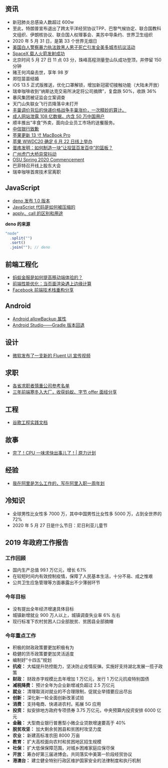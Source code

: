 ## 资讯

- 新冠肺炎总感染人数超过 600w
- 至此，特朗普宣布退出了跨太平洋经贸协议TPP、巴黎气候协定、联合国教科文组织、伊朗核协议、联合国人权理事会、美苏中导条约、世界卫生组织 
- 2020 年 5 月 31 日，是第 33 个世界无烟日
- [美国白人警察暴力执法致黑人男子死亡引发全美多城市抗议活动](http://weibointl.api.weibo.com/share/150223012.html)
- [SpaceX 载人火箭发射成功](http://weibointl.api.weibo.com/share/150221380.html)
- 北京时间 5 月 27 日 11 点 03 分，珠峰高程测量登山队成功登顶，并停留 150 分钟
- 赌王何鸿燊去世，享年 98 岁
- 郑恺苗苗结婚
- iOS 13.5 正式版推送，优化口罩解锁，增加新冠密切接触功能（大陆未开放）
- 瑞幸咖啡收到“纳斯达克交易所决定将公司摘牌”，复盘跌 50%，收跌 36%
- 暴风集团被证监会立案调查
- 天门山失联女飞行员降落伞未打开
- [丰巢调价背后的快递价格战争丰巢涨价，一次精妙的算计。](http://weibointl.api.weibo.com/share/147186663.html?weibo_id=4505234556392068)
- [成人网站泄露 108 亿数据，内含 50 万中国用户](https://mp.weixin.qq.com/s/Xpja39I1jPsJvAWSIcec6A)
- 顺丰推出“丰食”外卖，面向企业员工市场的送餐服务。
- [中信银行致歉](http://weibointl.api.weibo.com/share/145094964.html?weibo_id=4501749556195940)
- [苹果更新 13 寸 MacBook Pro](https://www.apple.com.cn/macbook-pro-13/)
- [苹果 WWDC20 确定 6 月 22 日线上举办](https://developer.apple.com/wwdc20/)
- [蛋疼发明：如何制造一块“让投篮百发百中”的篮板？](https://weibointl.api.weibo.cn/share/144821757.html?weibo_id=4501294645833399)
- [广州虎门大桥异常抖动](https://weibointl.api.weibo.cn/share/144747969.html?weibo_id=4501285464272816)
- [OSU Spring 2020 Commencement](https://livestream.com/wosu/osuspring2020)
- 巴菲特召开线上股东大会
- 瑞幸咖啡首席技术官离职

## JavaScript

- [deno 发布 1.0 版本](https://github.com/denoland/deno)
- [JavaScript 代码是如何被压缩的](https://mp.weixin.qq.com/s/WEFdWtraKAL_C_Rl2R7Y6Q)
- [apply、call 的区别和用途](https://juejin.im/entry/58d0a7b22f301e007e5a15ae)

**deno 的来源**

```javascript
"node"
  .split("")
  .sort()
  .join(""); // deno
```

## 前端工程化

- [蚂蚁金服是如何提高移动端体验的？](https://mp.weixin.qq.com/s/2zWnXJS6INddQY-p2eQJwA)
- [前端性能优化：当页面渲染遇上边缘计算](https://mp.weixin.qq.com/s/Ez_GjA-eEGyE5izq6VKONA)
- [Facebook 前端技术栈重构分享](https://mp.weixin.qq.com/s/dC_LUoOdN5kPRqdC2XuliQ)

## Android

- [Android allowBackup 属性](https://www.jianshu.com/p/2cb6c55cab70)
- [Android Studio——Gradle 版本回退](https://blog.csdn.net/coder_ken/article/details/47211051?utm_source=blogxgwz1)

## 设计

- [微软发布了一支新的 Fluent UI 宣传视频](http://weibointl.api.weibo.com/share/147156955.html?weibo_id=4505341687324957)

## 求职

- [各省求职者慎重公司参考名单](https://docs.qq.com/sheet/DUWZRUE9iRUFJeklh)
- [三年前端寒冬入大厂，收获蚂蚁、字节 offer 面经分享](https://mp.weixin.qq.com/s/CFoTRNDXHbqenmW7jFVczg)

## 工程

- [谷歌工程实践文档](https://jimmysong.io/eng-practices/)

## 故事

- [完了！CPU 一味求快出事儿了！| 原力计划](https://mp.weixin.qq.com/s/lYGM8tuq6nXP26-ZTAOVVA)

## 经验

- [我在阿里是怎么工作的，写在阿里入职一周年划](https://mp.weixin.qq.com/s/9uxfGzrRFJoRigEh83B27w)

## 冷知识

- 全球男性比女性多 7000 万，其中中国男性比女性多 5000 万，占到全世界的 72%
- 2020 年 5 月 27 日是什么节日：尼日利亚儿童节

## 2019 年政府工作报告

### 工作回顾

- 国内生产总值 99.1 万亿元，增长 6.1%
- 在较短时间内有效控制疫情，保障了人民基本生活，十分不易、成之惟艰
- 公共卫生应急管理等方面暴露出不少薄弱环节

### 今年目标

- 没有提出全年经济增速具体目标
- 城镇新增就业 900 万人以上，城镇调查失业率 6% 左右
- 现行标准下农村贫困人口全部脱贫、贫困县全部摘帽

### 今年重点工作

- 积极的财政政策要更加积极有为
- 稳健的货币政策要更加灵活适度
- 编制好“十四五”规划
- **抗疫：** 大幅提升防控能力，坚决防止疫情反弹。实施好支持湖北发展一揽子政策
- **财政：** 财政赤字规模比去年增加 1 万亿元，发行 1 万亿元抗疫特别国债
- **减税降费：** 预计全年为企业新增减负超过 2.5 万亿元
- **就业：** 清理取消对就业的不合理限制，促就业举措要应出尽出
- **创新：** 深化新一轮全面创新改革试验
- **消费：** 支持电商、快递进农村。拓展 5G 应用
- **投资：** 拟安排地方政府专项债券 3.75 万亿元，中央预算内投资安排 6000 亿元
- **金融：** 大型商业银行普惠型小微企业贷款增速要高于 40%
- **脱贫攻坚：** 加大剩余贫困县和贫困村攻坚力度
- **农业：** 新建高标准农田 8000 万亩
- **教育：** 扩大高校面向农村和贫困地区招生规模
- **社保：** 扩大低保保障范围，对城乡困难家庭应保尽保
- **开放：** 筹办好第三届进博会。共同落实中美第一阶段经贸协议
- **港澳台：** 建立健全特别行政区维护国家安全的法律制度和执行机制
